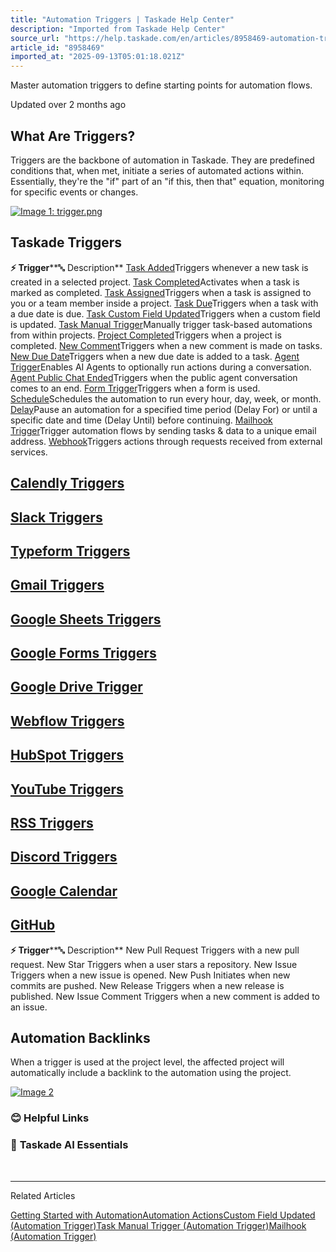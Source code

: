 ```yaml
---
title: "Automation Triggers | Taskade Help Center"
description: "Imported from Taskade Help Center"
source_url: "https://help.taskade.com/en/articles/8958469-automation-triggers"
article_id: "8958469"
imported_at: "2025-09-13T05:01:18.021Z"
---
```


Master automation triggers to define starting points for automation flows.

Updated over 2 months ago

**What Are Triggers?**
----------------------

Triggers are the backbone of automation in Taskade. They are predefined conditions that, when met, initiate a series of automated actions within. Essentially, they're the "if" part of an "if this, then that" equation, monitoring for specific events or changes.

[![Image 1: trigger.png](https://taskade.intercom-attachments-7.com/i/o/965379632/5ef28540801b5d190bea093d/25655350454675?expires=1757741400&signature=349e4cc824c5e16b1d02e5b561164369a9ef7ce3aec932127176dc8b0d23998c&req=fSYiFc53m4JdFb4f3HP0gA0tv3%2B%2Bj6oHxgo3ufaSIA1eVWD1b%2BFzNr47kFQR%0AjY8HIsY6Z3DMr60f2w%3D%3D%0A)](https://taskade.intercom-attachments-7.com/i/o/965379632/5ef28540801b5d190bea093d/25655350454675?expires=1757741400&signature=349e4cc824c5e16b1d02e5b561164369a9ef7ce3aec932127176dc8b0d23998c&req=fSYiFc53m4JdFb4f3HP0gA0tv3%2B%2Bj6oHxgo3ufaSIA1eVWD1b%2BFzNr47kFQR%0AjY8HIsY6Z3DMr60f2w%3D%3D%0A)

**Taskade Triggers**
--------------------

**⚡️ Trigger****🔤 Description**
[Task Added](https://intercom.help/taskade/en/articles/10475712-task-added-automation-trigger)Triggers whenever a new task is created in a selected project.
[Task Completed](https://help.taskade.com/en/articles/9896278-task-completed-automation-trigger)Activates when a task is marked as completed.
[Task Assigned](https://help.taskade.com/en/articles/9901065-task-assigned-automation-trigger)Triggers when a task is assigned to you or a team member inside a project.
[Task Due](https://help.taskade.com/en/articles/9901674-task-due-automation-trigger)Triggers when a task with a due date is due.
[Task Custom Field Updated](https://help.taskade.com/en/articles/9942144-task-custom-field-updated-trigger)Triggers when a custom field is updated.
[Task Manual Trigger](https://help.taskade.com/en/articles/10766894-task-manual-trigger)Manually trigger task-based automations from within projects.
[Project Completed](https://help.taskade.com/en/articles/11406786-project-completed-trigger)Triggers when a project is completed.
[New Comment](https://help.taskade.com/en/articles/9901735-new-comment-automation-trigger)Triggers when a new comment is made on tasks.
[New Due Date](https://help.taskade.com/en/articles/9901892-new-due-date-automation-trigger)Triggers when a new due date is added to a task.
[Agent Trigger](https://help.taskade.com/en/articles/9495506-agent-triggers)Enables AI Agents to optionally run actions during a conversation.
[Agent Public Chat Ended](https://help.taskade.com/en/articles/10255741-agent-response-trigger)Triggers when the public agent conversation comes to an end.
[Form Trigger](https://help.taskade.com/en/articles/9711589-ai-forms)Triggers when a form is used.
[Schedule](https://intercom.help/taskade/en/articles/10477405-schedule-automation-trigger)Schedules the automation to run every hour, day, week, or month.
[Delay](https://delay/)Pause an automation for a specified time period (Delay For) or until a specific date and time (Delay Until) before continuing.
[Mailhook Trigger](https://help.taskade.com/en/articles/10857885-mail-hook-trigger)Trigger automation flows by sending tasks & data to a unique email address.
[Webhook](https://help.taskade.com/en/articles/9494976-webhooks)Triggers actions through requests received from external services.

**[Calendly Triggers](https://help.taskade.com/en/articles/9070636-calendly)**
------------------------------------------------------------------------------

**[Slack Triggers](https://help.taskade.com/en/articles/8958478-slack)**
------------------------------------------------------------------------

**[Typeform Triggers](https://help.taskade.com/en/articles/9070719-typeform)**
------------------------------------------------------------------------------

**[Gmail Triggers](https://help.taskade.com/en/articles/8958474-gmail)**
------------------------------------------------------------------------

**[Google Sheets Triggers](https://help.taskade.com/en/articles/8958475-google-sheets)**
----------------------------------------------------------------------------------------

**[Google Forms Triggers](https://help.taskade.com/en/articles/8958473-google-forms)**
--------------------------------------------------------------------------------------

**[Google Drive Trigger](https://help.taskade.com/en/articles/8958473-google-forms)**
-------------------------------------------------------------------------------------

**[Webflow Triggers](https://help.taskade.com/en/articles/9100509-webflow)**
----------------------------------------------------------------------------

**[HubSpot Triggers](https://help.taskade.com/en/articles/9315508-hubspot)**
----------------------------------------------------------------------------

**[YouTube Triggers](https://help.taskade.com/en/articles/9787345-youtube-integration)**
----------------------------------------------------------------------------------------

**[RSS Triggers](https://help.taskade.com/en/articles/9787504-rss-integration)**
--------------------------------------------------------------------------------

[Discord Triggers](https://intercom.help/taskade/en/articles/10300035-discord-integration)
------------------------------------------------------------------------------------------

[Google Calendar](https://help.taskade.com/en/articles/10098136-google-calendar-integration)
--------------------------------------------------------------------------------------------

[GitHub](https://intercom.help/taskade/en/articles/10393224-github-integration)
-------------------------------------------------------------------------------

**⚡️ Trigger****🔤 Description**
New Pull Request Triggers with a new pull request.
New Star Triggers when a user stars a repository.
New Issue Triggers when a new issue is opened.
New Push Initiates when new commits are pushed.
New Release Triggers when a new release is published.
New Issue Comment Triggers when a new comment is added to an issue.

**Automation Backlinks**
------------------------

When a trigger is used at the project level, the affected project will automatically include a backlink to the automation using the project.

[![Image 2](../../.gitbook/assets/imported/automation-triggers-1.jpg)](https://downloads.intercomcdn.com/i/o/plyqw4hf/1215797700/928df9567efeddd94fbfd25ff9bd/automation-backlink.jpg?expires=1757741400&signature=3b84dd5745eea4370d99d74f2588e97f249b2b1626fb94da5d84c2f9cb86df8f&req=dSImE853moZfWfMW1HO4zRsCKm1kHhgzkFA4MaNpA%2FuT10JBWYgp3EQB0eXP%0ASDoNvxki7AJOhhw%2Fbbg%3D%0A)
### **😊 Helpful Links**
### 🤖 **Taskade AI Essentials**

​

* * *

Related Articles

[Getting Started with Automation](https://help.taskade.com/en/articles/8958467-getting-started-with-automation)[Automation Actions](https://help.taskade.com/en/articles/8958470-automation-actions)[Custom Field Updated (Automation Trigger)](https://help.taskade.com/en/articles/9942144-custom-field-updated-automation-trigger)[Task Manual Trigger (Automation Trigger)](https://help.taskade.com/en/articles/10766894-task-manual-trigger-automation-trigger)[Mailhook (Automation Trigger)](https://help.taskade.com/en/articles/10857885-mailhook-automation-trigger)